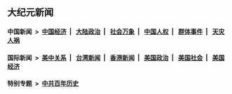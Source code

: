 ## 大纪元新闻

#### 中国新闻 &nbsp;>&nbsp; [中国经济](indexes/ncid283/README.md?06241645) &nbsp;| &nbsp; [大陆政治](indexes/ncid277/README.md?06241645) &nbsp;| &nbsp; [社会万象](indexes/ncid282/README.md?06241645) &nbsp;| &nbsp; [中国人权](indexes/ncid278/README.md?06241645) &nbsp;| &nbsp; [群体事件](indexes/ncid279/README.md?06241645) &nbsp;| &nbsp; [天灾人祸](indexes/ncid280/README.md?06241645)

#### 国际新闻 &nbsp;>&nbsp; [美中关系](indexes/nf1412576/README.md?06241645) &nbsp;| &nbsp; [台湾新闻](indexes/ncid1349361/README.md?06241645) &nbsp;| &nbsp; [香港新闻](indexes/ncid1349362/README.md?06241645) &nbsp;| &nbsp; [美国政治](indexes/ncid1078159/README.md?06241645) &nbsp;| &nbsp; [美国社会](indexes/ncid1078160/README.md?06241645) &nbsp;| &nbsp; [美国经济](indexes/ncid1078158/README.md?06241645)

#### 特别专题 &nbsp;>&nbsp; [中共百年历史](https://github.com/epoch-news/epoch-special/blob/master/README.md?06241645)  
